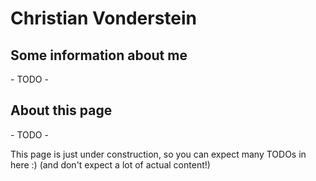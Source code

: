 # Christian Vonderstein

## Some information about me

\- TODO -

## About this page

\- TODO -

This page is just under construction, so you can expect many TODOs in here :)
(and don't expect a lot of actual content!)
